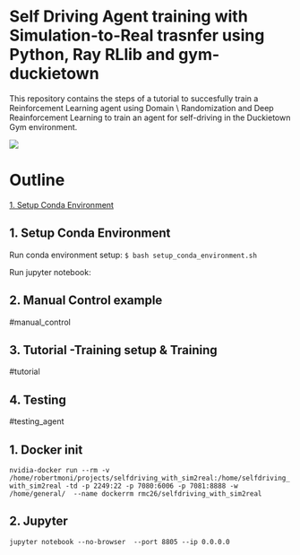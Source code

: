 # Self Driving Agent training with Simulation-to-Real trasnfer using Python, Ray RLlib and gym-duckietown

This repository contains the steps of a tutorial to succesfully train a Reinforcement Learning agent using Domain \\
Randomization and Deep Reainforcement Learning to train an agent for self-driving in the Duckietown Gym environment.

![](art/tools.png")

# Outline 
[1. Setup Conda Environment](#setup_conda_environment)


## 1. Setup Conda Environment
Run conda environment setup:
```$ bash setup_conda_environment.sh```

Run jupyter notebook:


## 2. Manual Control example
#manual_control

## 3. Tutorial -Training setup & Training
#tutorial


## 4. Testing
#testing_agent

## 1. Docker init  

```nvidia-docker run --rm -v /home/robertmoni/projects/selfdriving_with_sim2real:/home/selfdriving_with_sim2real -td -p 2249:22 -p 7080:6006 -p 7081:8888 -w /home/general/  --name dockerrm rmc26/selfdriving_with_sim2real```

## 2. Jupyter

```jupyter notebook --no-browser  --port 8805 --ip 0.0.0.0```
